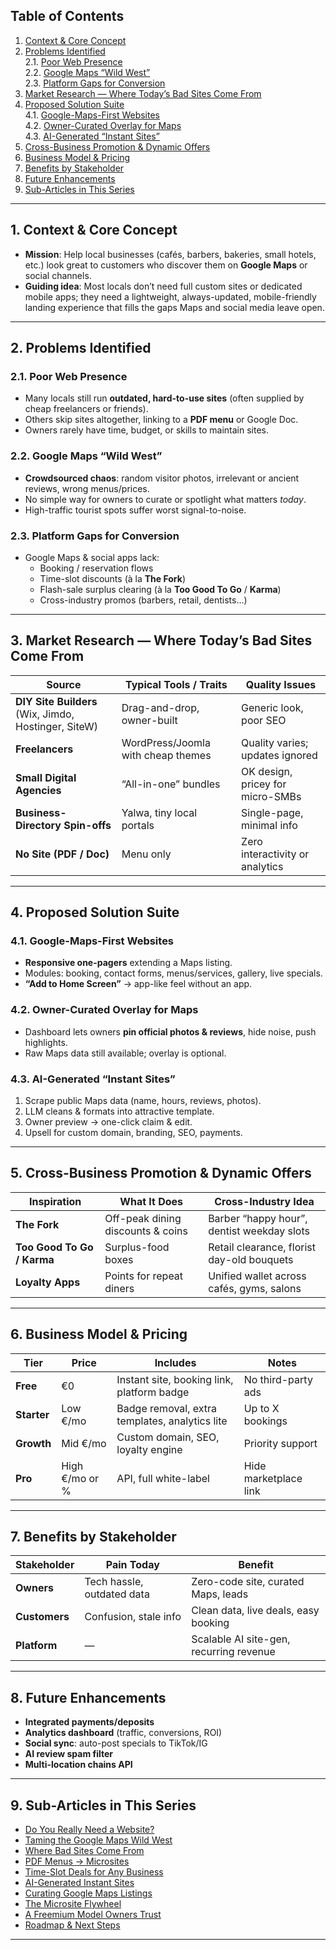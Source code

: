 ## Table of Contents
1. [Context & Core Concept](#context--core-concept)  
2. [Problems Identified](#problems-identified)  
   2.1. [Poor Web Presence](#poor-web-presence)  
   2.2. [Google Maps “Wild West”](#google-maps-wild-west)  
   2.3. [Platform Gaps for Conversion](#platform-gaps-for-conversion)  
3. [Market Research — Where Today’s Bad Sites Come From](#market-research--where-todays-bad-sites-come-from)  
4. [Proposed Solution Suite](#proposed-solution-suite)  
   4.1. [Google-Maps-First Websites](#google-maps-first-websites)  
   4.2. [Owner-Curated Overlay for Maps](#owner-curated-overlay-for-maps)  
   4.3. [AI-Generated “Instant Sites”](#ai-generated-instant-sites)  
5. [Cross-Business Promotion & Dynamic Offers](#cross-business-promotion--dynamic-offers)  
6. [Business Model & Pricing](#business-model--pricing)
7. [Benefits by Stakeholder](#benefits-by-stakeholder)
8. [Future Enhancements](#future-enhancements)
9. [Sub-Articles in This Series](#sub-articles-in-this-series)

---

## 1. Context & Core Concept
- **Mission**: Help local businesses (cafés, barbers, bakeries, small hotels, etc.) look great to customers who discover them on **Google Maps** or social channels.  
- **Guiding idea**: Most locals don’t need full custom sites or dedicated mobile apps; they need a lightweight, always-updated, mobile-friendly landing experience that fills the gaps Maps and social media leave open.

---

## 2. Problems Identified
### 2.1. Poor Web Presence
- Many locals still run **outdated, hard-to-use sites** (often supplied by cheap freelancers or friends).  
- Others skip sites altogether, linking to a **PDF menu** or Google Doc.  
- Owners rarely have time, budget, or skills to maintain sites.

### 2.2. Google Maps “Wild West”
- **Crowdsourced chaos**: random visitor photos, irrelevant or ancient reviews, wrong menus/prices.  
- No simple way for owners to curate or spotlight what matters *today*.  
- High-traffic tourist spots suffer worst signal-to-noise.

### 2.3. Platform Gaps for Conversion
- Google Maps & social apps lack:
  - Booking / reservation flows  
  - Time-slot discounts (à la **The Fork**)  
  - Flash-sale surplus clearing (à la **Too Good To Go** / **Karma**)  
  - Cross-industry promos (barbers, retail, dentists…)

---

## 3. Market Research — Where Today’s Bad Sites Come From
<table>
  <thead>
    <tr>
      <th>Source</th>
      <th>Typical Tools / Traits</th>
      <th>Quality Issues</th>
    </tr>
  </thead>
  <tbody>
    <tr>
      <td><strong>DIY Site Builders</strong> (Wix, Jimdo, Hostinger, SiteW)</td>
      <td>Drag-and-drop, owner-built</td>
      <td>Generic look, poor SEO</td>
    </tr>
    <tr>
      <td><strong>Freelancers</strong></td>
      <td>WordPress/Joomla with cheap themes</td>
      <td>Quality varies; updates ignored</td>
    </tr>
    <tr>
      <td><strong>Small Digital Agencies</strong></td>
      <td>“All-in-one” bundles</td>
      <td>OK design, pricey for micro-SMBs</td>
    </tr>
    <tr>
      <td><strong>Business-Directory Spin-offs</strong></td>
      <td>Yalwa, tiny local portals</td>
      <td>Single-page, minimal info</td>
    </tr>
    <tr>
      <td><strong>No Site (PDF / Doc)</strong></td>
      <td>Menu only</td>
      <td>Zero interactivity or analytics</td>
    </tr>
  </tbody>
</table>

---

## 4. Proposed Solution Suite
### 4.1. Google-Maps-First Websites
- **Responsive one-pagers** extending a Maps listing.  
- Modules: booking, contact forms, menus/services, gallery, live specials.  
- **“Add to Home Screen”** → app-like feel without an app.

### 4.2. Owner-Curated Overlay for Maps
- Dashboard lets owners **pin official photos & reviews**, hide noise, push highlights.  
- Raw Maps data still available; overlay is optional.

### 4.3. AI-Generated “Instant Sites”
1. Scrape public Maps data (name, hours, reviews, photos).  
2. LLM cleans & formats into attractive template.  
3. Owner preview → one-click claim & edit.  
4. Upsell for custom domain, branding, SEO, payments.

---

## 5. Cross-Business Promotion & Dynamic Offers
<table>
  <thead>
    <tr>
      <th>Inspiration</th>
      <th>What It Does</th>
      <th>Cross-Industry Idea</th>
    </tr>
  </thead>
  <tbody>
    <tr>
      <td><strong>The Fork</strong></td>
      <td>Off-peak dining discounts &amp; coins</td>
      <td>Barber “happy hour”, dentist weekday slots</td>
    </tr>
    <tr>
      <td><strong>Too Good To Go / Karma</strong></td>
      <td>Surplus-food boxes</td>
      <td>Retail clearance, florist day-old bouquets</td>
    </tr>
    <tr>
      <td><strong>Loyalty Apps</strong></td>
      <td>Points for repeat diners</td>
      <td>Unified wallet across cafés, gyms, salons</td>
    </tr>
  </tbody>
</table>

---

## 6. Business Model & Pricing
<table>
  <thead>
    <tr>
      <th>Tier</th>
      <th>Price</th>
      <th>Includes</th>
      <th>Notes</th>
    </tr>
  </thead>
  <tbody>
    <tr>
      <td><strong>Free</strong></td>
      <td>€0</td>
      <td>Instant site, booking link, platform badge</td>
      <td>No third-party ads</td>
    </tr>
    <tr>
      <td><strong>Starter</strong></td>
      <td>Low €/mo</td>
      <td>Badge removal, extra templates, analytics lite</td>
      <td>Up to X bookings</td>
    </tr>
    <tr>
      <td><strong>Growth</strong></td>
      <td>Mid €/mo</td>
      <td>Custom domain, SEO, loyalty engine</td>
      <td>Priority support</td>
    </tr>
    <tr>
      <td><strong>Pro</strong></td>
      <td>High €/mo or %</td>
      <td>API, full white-label</td>
      <td>Hide marketplace link</td>
    </tr>
  </tbody>
</table>

---

## 7. Benefits by Stakeholder
<table>
  <thead>
    <tr>
      <th>Stakeholder</th>
      <th>Pain Today</th>
      <th>Benefit</th>
    </tr>
  </thead>
  <tbody>
    <tr>
      <td><strong>Owners</strong></td>
      <td>Tech hassle, outdated data</td>
      <td>Zero-code site, curated Maps, leads</td>
    </tr>
    <tr>
      <td><strong>Customers</strong></td>
      <td>Confusion, stale info</td>
      <td>Clean data, live deals, easy booking</td>
    </tr>
    <tr>
      <td><strong>Platform</strong></td>
      <td>—</td>
      <td>Scalable AI site-gen, recurring revenue</td>
    </tr>
  </tbody>
</table>

---

## 8. Future Enhancements
- **Integrated payments/deposits**  
- **Analytics dashboard** (traffic, conversions, ROI)  
- **Social sync**: auto-post specials to TikTok/IG
- **AI review spam filter**
- **Multi-location chains API**

---

## 9. Sub-Articles in This Series
- [Do You Really Need a Website?](why/)
- [Taming the Google Maps Wild West](wild/)
- [Where Bad Sites Come From](when/)
- [PDF Menus → Microsites](pdf/)
- [Time-Slot Deals for Any Business](time/)
- [AI-Generated Instant Sites](ai/)
- [Curating Google Maps Listings](curate/)
- [The Microsite Flywheel](fly/)
- [A Freemium Model Owners Trust](price/)
- [Roadmap & Next Steps](next/)

---
 